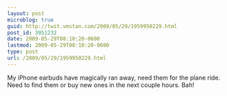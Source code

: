 ```yaml
---
layout: post
microblog: true
guid: http://twit.vmstan.com/2009/05/29/1959950229.html
post_id: 3051232
date: 2009-05-29T08:10:20-0600
lastmod: 2009-05-29T08:10:20-0600
type: post
url: /2009/05/29/1959950229.html
---
```

My iPhone earbuds have magically ran away, need them for the plane ride. Need to find them or buy new ones in the next couple hours. Bah!

